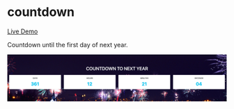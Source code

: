 # countdown

[Live Demo](https://fergv.github.io/countdown/)

Countdown until the first day of next year.

![Demo image](./img/demo.png "Demo image")
